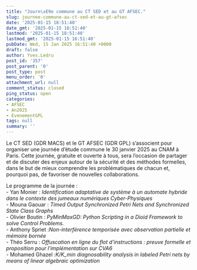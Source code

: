 ```yaml
---
title: "Journ\xE9e commune au CT SED et au GT AFSEC."
slug: journee-commune-au-ct-sed-et-au-gt-afsec
date: '2025-01-15 18:51:40'
date_gmt: '2025-01-15 16:51:40'
lastmod: '2025-01-15 18:51:40'
lastmod_gmt: '2025-01-15 16:51:40'
pubDate: Wed, 15 Jan 2025 16:51:40 +0000
draft: false
author: Yves.Ledru
post_id: '357'
post_parent: '0'
post_type: post
menu_order: '0'
attachment_url: null
comment_status: closed
ping_status: open
categories:
- AFSEC
- An2025
- EvenementGPL
tags: null
summary: ''
---
```


  
Le CT SED (GDR MACS) et le GT AFSEC (GDR GPL) s’associent pour organiser une journée d’étude commune le 30 janvier 2025 au CNAM à Paris. Cette journée, gratuite et ouverte à tous, sera l’occasion de partager et de discuter des enjeux autour de la sécurité et des méthodes formelles, dans le but de mieux comprendre les problématiques de chacun et, pourquoi pas, de favoriser de nouvelles collaborations.  
  
Le programme de la journée :  
\- Yan Monier : _Identification adaptative de système à un automate hybride dans le contexte des jumeaux numériques Cyber-Physiques_  
\- Mouna Gaouar : _Timed Output Synchronized Petri Nets and Synchronized State Class Graphs_  
\- Olivier Boutin : _PyMinMaxGD: Python Scripting in a Dioid Framework to solve Control Problems._  
\- Anthony Spriet :_Non-interférence temporisée avec observation partielle et mémoire bornée_  
\- Théo Serru : _Offuscation en ligne du flot d'instructions : preuve formelle et proposition pour l'implémentation sur CVA6_  
\- Mohamed Ghazel :_K/K_min diagnosability analysis in labeled Petri nets by means of linear algebraic optimization_
